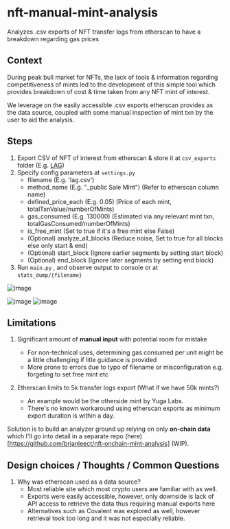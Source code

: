# nft-manual-mint-analysis
Analyzes .csv exports of NFT transfer logs from etherscan to have a breakdown regarding gas prices

## Context
During peak bull market for NFTs, the lack of tools & information regarding competitiveness of mints led to the development of this simple tool which provides breakdown of cost & time taken from any NFT mint of interest.

We leverage on the easily accessible .csv exports etherscan provides as the data source, coupled with some manual inspection of mint txn by the user to aid the analysis.

## Steps
1. Export CSV of NFT of interest from etherscan & store it at `csv_exports` folder (E.g. [LAG](https://etherscan.io/exportData?type=tokentxns-nft&contract=0x9c99d7f09d4a7e23ea4e36aec4cb590c5bbdb0e2&a=&decimal=0))
2. Specify config parameters at `settings.py`
    - filename (E.g. 'lag.csv')
    - method_name (E.g. "_public Sale Mint") (Refer to etherscan column name)
    - defined_price_each (E.g. 0.05) (Price of each mint, totalTxnValue/numberOfMints)
    - gas_consumed (E.g. 130000) (Estimated via any relevant mint txn, totalGasConsumed/numberOfMints)
    - is_free_mint (Set to true if it's a free mint else False)
    - (Optional) analyze_all_blocks (Reduce noise, Set to true for all blocks else only start & end)
    - (Optional) start_block (Ignore earlier segments by setting start block)
    - (Optional) end_block (Ignore later segments by setting end block)
3. Run `main.py` , and observe output to console or at `stats_dump/{filename}` 

![image](https://user-images.githubusercontent.com/63389110/209989720-e97ee469-14bc-4403-906b-4e7a3aa6d7ef.png)

![image](https://user-images.githubusercontent.com/63389110/209989851-4d394e9c-47e8-4af6-adf4-c2c5856f5de0.png)
![image](https://user-images.githubusercontent.com/63389110/209989889-704ea4e0-668d-4110-a0cb-fd3c2daf7863.png)

## Limitations
1. Significant amount of **manual input** with potential room for mistake
    - For non-technical uses, determining gas consumed per unit might be a little challenging if litle guidance is provided
    - More prone to errors due to typo of filename or misconfiguration e.g. forgeting to set free mint etc

2. Etherscan limits to 5k transfer logs export (What if we have 50k mints?) 
    - An example would be the otherside mint by Yuga Labs.
    - There's no known workaround using etherscan exports as minimum export duration is within a day.

Solution is to build an analyzer ground up relying on only **on-chain data** which I'll go into detail in a separate repo (here)[https://github.com/brianleect/nft-onchain-mint-analysis] (WIP).

## Design choices / Thoughts / Common Questions

1. Why was etherscan used as a data source?
    - Most reliable site which most crypto users are familiar with as well.
    - Exports were easily accessible, however, only downside is lack of API access to retrieve the data thus requiring manual exports here
    - Alternatives such as Covalent was explored as well, however retrieval took too long and it was not especially reliable.

